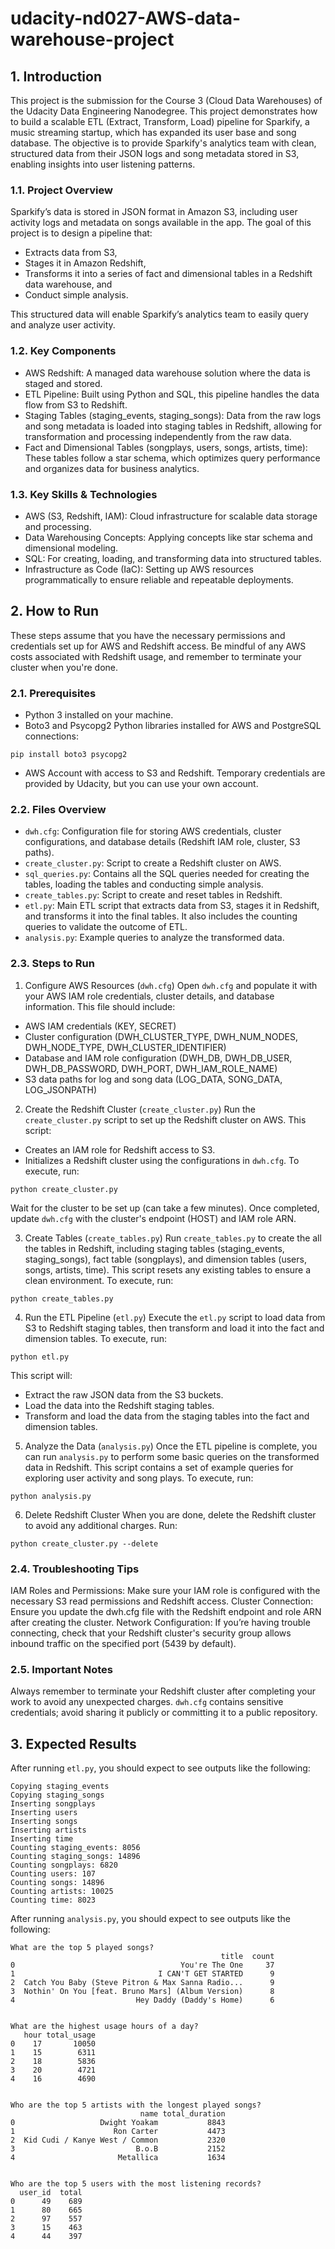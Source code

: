 # udacity-nd027-AWS-data-warehouse-project


## 1. Introduction

This project is the submission for the Course 3 (Cloud Data Warehouses) of the Udacity Data Engineering Nanodegree. This project demonstrates how to build a scalable ETL (Extract, Transform, Load) pipeline for Sparkify, a music streaming startup, which has expanded its user base and song database. The objective is to provide Sparkify's analytics team with clean, structured data from their JSON logs and song metadata stored in S3, enabling insights into user listening patterns.

### 1.1. Project Overview
Sparkify’s data is stored in JSON format in Amazon S3, including user activity logs and metadata on songs available in the app. The goal of this project is to design a pipeline that:
* Extracts data from S3,
* Stages it in Amazon Redshift,
* Transforms it into a series of fact and dimensional tables in a Redshift data warehouse, and
* Conduct simple analysis.

This structured data will enable Sparkify’s analytics team to easily query and analyze user activity.

### 1.2. Key Components
* AWS Redshift: A managed data warehouse solution where the data is staged and stored.
* ETL Pipeline: Built using Python and SQL, this pipeline handles the data flow from S3 to Redshift.
* Staging Tables (staging_events, staging_songs): Data from the raw logs and song metadata is loaded into staging tables in Redshift, allowing for transformation and processing independently from the raw data.
* Fact and Dimensional Tables (songplays, users, songs, artists, time): These tables follow a star schema, which optimizes query performance and organizes data for business analytics.

### 1.3. Key Skills & Technologies
* AWS (S3, Redshift, IAM): Cloud infrastructure for scalable data storage and processing.
* Data Warehousing Concepts: Applying concepts like star schema and dimensional modeling.
* SQL: For creating, loading, and transforming data into structured tables.
* Infrastructure as Code (IaC): Setting up AWS resources programmatically to ensure reliable and repeatable deployments.



## 2. How to Run
These steps assume that you have the necessary permissions and credentials set up for AWS and Redshift access. Be mindful of any AWS costs associated with Redshift usage, and remember to terminate your cluster when you're done.

### 2.1. Prerequisites
* Python 3 installed on your machine.
* Boto3 and Psycopg2 Python libraries installed for AWS and PostgreSQL connections:
```
pip install boto3 psycopg2
```
* AWS Account with access to S3 and Redshift. Temporary credentials are provided by Udacity, but you can use your own account.

### 2.2. Files Overview
* `dwh.cfg`: Configuration file for storing AWS credentials, cluster configurations, and database details (Redshift IAM role, cluster, S3 paths).
* `create_cluster.py`: Script to create a Redshift cluster on AWS.
* `sql_queries.py`: Contains all the SQL queries needed for creating the tables, loading the tables and conducting simple analysis.
* `create_tables.py`: Script to create and reset tables in Redshift.
* `etl.py`: Main ETL script that extracts data from S3, stages it in Redshift, and transforms it into the final tables. It also includes the counting queries to validate the outcome of ETL.
* `analysis.py`: Example queries to analyze the transformed data.

### 2.3. Steps to Run
1. Configure AWS Resources (`dwh.cfg`)
Open `dwh.cfg` and populate it with your AWS IAM role credentials, cluster details, and database information. This file should include:
* AWS IAM credentials (KEY, SECRET)
* Cluster configuration (DWH_CLUSTER_TYPE, DWH_NUM_NODES, DWH_NODE_TYPE, DWH_CLUSTER_IDENTIFIER)
* Database and IAM role configuration (DWH_DB, DWH_DB_USER, DWH_DB_PASSWORD, DWH_PORT, DWH_IAM_ROLE_NAME)
* S3 data paths for log and song data (LOG_DATA, SONG_DATA, LOG_JSONPATH)

2. Create the Redshift Cluster (`create_cluster.py`)
Run the `create_cluster.py` script to set up the Redshift cluster on AWS. This script:
* Creates an IAM role for Redshift access to S3.
* Initializes a Redshift cluster using the configurations in `dwh.cfg`.
To execute, run:
```
python create_cluster.py
```
Wait for the cluster to be set up (can take a few minutes). Once completed, update `dwh.cfg` with the cluster's endpoint (HOST) and IAM role ARN.

3. Create Tables (`create_tables.py`)
Run `create_tables.py` to create the all the tables in Redshift, including staging tables (staging_events, staging_songs), fact table (songplays), and dimension tables (users, songs, artists, time).
This script resets any existing tables to ensure a clean environment.
To execute, run:
```
python create_tables.py
```

4. Run the ETL Pipeline (`etl.py`)
Execute the `etl.py` script to load data from S3 to Redshift staging tables, then transform and load it into the fact and dimension tables.
To execute, run:
```
python etl.py
```
This script will:
* Extract the raw JSON data from the S3 buckets.
* Load the data into the Redshift staging tables.
* Transform and load the data from the staging tables into the fact and dimension tables.

5. Analyze the Data (`analysis.py`)
Once the ETL pipeline is complete, you can run `analysis.py` to perform some basic queries on the transformed data in Redshift. This script contains a set of example queries for exploring user activity and song plays.
To execute, run:
```
python analysis.py
```

6. Delete Redshift Cluster
When you are done, delete the Redshift cluster to avoid any additional charges. Run:
```
python create_cluster.py --delete
```

### 2.4. Troubleshooting Tips
IAM Roles and Permissions: Make sure your IAM role is configured with the necessary S3 read permissions and Redshift access.
Cluster Connection: Ensure you update the dwh.cfg file with the Redshift endpoint and role ARN after creating the cluster.
Network Configuration: If you’re having trouble connecting, check that your Redshift cluster's security group allows inbound traffic on the specified port (5439 by default).

### 2.5. Important Notes
Always remember to terminate your Redshift cluster after completing your work to avoid any unexpected charges.
`dwh.cfg` contains sensitive credentials; avoid sharing it publicly or committing it to a public repository.





## 3. Expected Results

After running `etl.py`, you should expect to see outputs like the following:
```
Copying staging_events
Copying staging_songs
Inserting songplays
Inserting users
Inserting songs
Inserting artists
Inserting time
Counting staging_events: 8056
Counting staging_songs: 14896
Counting songplays: 6820
Counting users: 107
Counting songs: 14896
Counting artists: 10025
Counting time: 8023
```

After running `analysis.py`, you should expect to see outputs like the following:
```
What are the top 5 played songs?
                                               title  count
0                                     You're The One     37
1                                I CAN'T GET STARTED      9
2  Catch You Baby (Steve Pitron & Max Sanna Radio...      9
3  Nothin' On You [feat. Bruno Mars] (Album Version)      8
4                           Hey Daddy (Daddy's Home)      6


What are the highest usage hours of a day?
   hour total_usage
0    17       10050
1    15        6311
2    18        5836
3    20        4721
4    16        4690


Who are the top 5 artists with the longest played songs?
                             name total_duration
0                   Dwight Yoakam           8843
1                      Ron Carter           4473
2  Kid Cudi / Kanye West / Common           2320
3                           B.o.B           2152
4                       Metallica           1634


Who are the top 5 users with the most listening records?
  user_id  total
0      49    689
1      80    665
2      97    557
3      15    463
4      44    397
```
